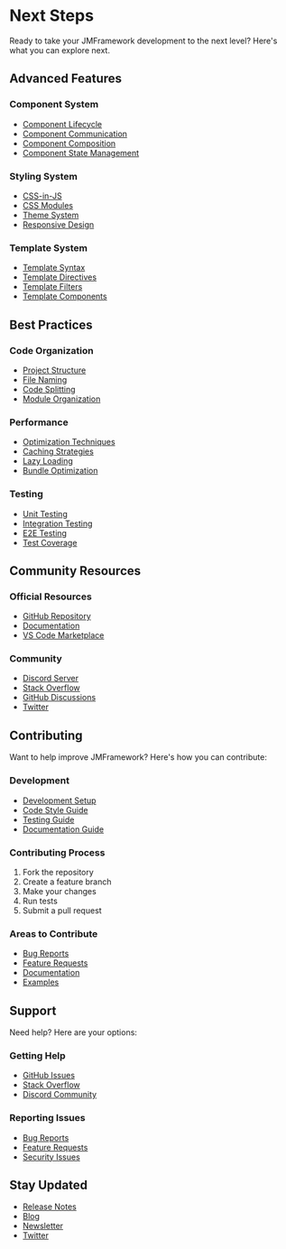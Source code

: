 # Next Steps

Ready to take your JMFramework development to the next level? Here's what you can explore next.

## Advanced Features

### Component System
- [Component Lifecycle](../features/components.md#lifecycle)
- [Component Communication](../features/components.md#communication)
- [Component Composition](../features/components.md#composition)
- [Component State Management](../features/components.md#state)

### Styling System
- [CSS-in-JS](../features/styling.md#css-in-js)
- [CSS Modules](../features/styling.md#css-modules)
- [Theme System](../features/styling.md#themes)
- [Responsive Design](../features/styling.md#responsive)

### Template System
- [Template Syntax](../features/templates.md#syntax)
- [Template Directives](../features/templates.md#directives)
- [Template Filters](../features/templates.md#filters)
- [Template Components](../features/templates.md#components)

## Best Practices

### Code Organization
- [Project Structure](../best-practices/structure.md)
- [File Naming](../best-practices/naming.md)
- [Code Splitting](../best-practices/splitting.md)
- [Module Organization](../best-practices/modules.md)

### Performance
- [Optimization Techniques](../best-practices/performance.md)
- [Caching Strategies](../best-practices/caching.md)
- [Lazy Loading](../best-practices/lazy-loading.md)
- [Bundle Optimization](../best-practices/bundling.md)

### Testing
- [Unit Testing](../best-practices/testing.md#unit)
- [Integration Testing](../best-practices/testing.md#integration)
- [E2E Testing](../best-practices/testing.md#e2e)
- [Test Coverage](../best-practices/testing.md#coverage)

## Community Resources

### Official Resources
- [GitHub Repository](https://github.com/Nanaimo2013/jmframework-vscode)
- [Documentation](https://github.com/Nanaimo2013/jmframework-vscode#readme)
- [VS Code Marketplace](https://marketplace.visualstudio.com/items?itemName=JMFramework.jmframework-vscode)

### Community
- [Discord Server](https://discord.gg/jmframework)
- [Stack Overflow](https://stackoverflow.com/questions/tagged/jmframework)
- [GitHub Discussions](https://github.com/Nanaimo2013/jmframework-vscode/discussions)
- [Twitter](https://twitter.com/jmframework)

## Contributing

Want to help improve JMFramework? Here's how you can contribute:

### Development
- [Development Setup](../development/setup.md)
- [Code Style Guide](../development/style.md)
- [Testing Guide](../development/testing.md)
- [Documentation Guide](../development/docs.md)

### Contributing Process
1. Fork the repository
2. Create a feature branch
3. Make your changes
4. Run tests
5. Submit a pull request

### Areas to Contribute
- [Bug Reports](https://github.com/Nanaimo2013/jmframework-vscode/issues)
- [Feature Requests](https://github.com/Nanaimo2013/jmframework-vscode/issues)
- [Documentation](../development/docs.md)
- [Examples](../examples/README.md)

## Support

Need help? Here are your options:

### Getting Help
- [GitHub Issues](https://github.com/Nanaimo2013/jmframework-vscode/issues)
- [Stack Overflow](https://stackoverflow.com/questions/tagged/jmframework)
- [Discord Community](https://discord.gg/jmframework)

### Reporting Issues
- [Bug Reports](../support/bugs.md)
- [Feature Requests](../support/features.md)
- [Security Issues](../security.md)

## Stay Updated

- [Release Notes](../CHANGELOG.md)
- [Blog](https://blog.jmframework.dev)
- [Newsletter](https://newsletter.jmframework.dev)
- [Twitter](https://twitter.com/jmframework) 